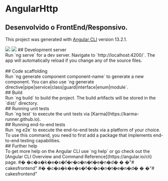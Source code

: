 # AngularHttp

## Desenvolvido o FrontEnd/Responsivo.


This project was generated with [Angular CLI](https://github.com/angular/angular-cli) version 13.2.1.

<img src="https://github.com/willhalen/cakesfrontend/blob/main/src/assets/img/cakehome1.png">
<img src="https://raw.githubusercontent.com/willhalen/cakesfrontend/main/src/assets/img/cakehome1.png">
## Development server
<br />
Run `ng serve` for a dev server. Navigate to `http://localhost:4200/`. The app will automatically reload if you change any of the source files.<br />
<br />
## Code scaffolding
<br />
Run `ng generate component component-name` to generate a new component. You can also use `ng generate directive|pipe|service|class|guard|interface|enum|module`.
<br />
## Build
<br />
Run `ng build` to build the project. The build artifacts will be stored in the `dist/` directory.
<br />
## Running unit tests
<br />
Run `ng test` to execute the unit tests via [Karma](https://karma-runner.github.io).
<br />
## Running end-to-end tests
<br />
Run `ng e2e` to execute the end-to-end tests via a platform of your choice. To use this command, you need to first add a package that implements end-to-end testing capabilities.
<br />
## Further help
<br />
To get more help on the Angular CLI use `ng help` or go check out the [Angular CLI Overview and Command Reference](https://angular.io/cli) page.
#� �c�a�k�e�s�f�r�o�n�t�e�n�d�
�
�"# cakesfrontend" 
#� �c�a�k�e�s�f�r�o�n�t�e�n�d�
�
�"# cakesfrontend" 

